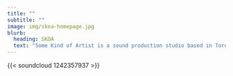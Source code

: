 ```yaml
---
title: ""
subtitle: ""
image: img/skoa-homepage.jpg
blurb:
  heading: SKOA
  text: "Some Kind of Artist is a sound production studio based in Toronto. "
---
```

{{< soundcloud 1242357937 >}}